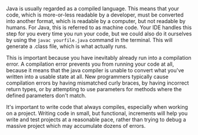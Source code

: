 Java is usually regarded as a compiled language. This means that your code, which is more-or-less readable by a developer, must be converted into another format, which is readable by a computer, but not readable by humans. For Java, this is referred to as machine code. Your IDE handles this step for you every time you run your code, but we could also do it ourselves by using the ``javac yourfile.java`` command in the terminal. This will generate a .class file, which is what actually runs.

This is important because you have inevitably already run into a compilation error. A compilation error prevents you from running your code at all, because it means that the java compiler is unable to convert what you've written into a usable state at all. New programmers typically cause compilation errors by having mismatched curly braces, by having incorrect return types, or by attempting to use parameters for methods where the defined parameters don't match.

It's important to write code that always compiles, especially when working on a project. Writing code in small, but functional, increments will help you write and test projects at a reasonable pace, rather than trying to debug a massive project which may accumulate dozens of errors.